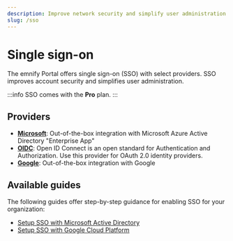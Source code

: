 ```yaml
---
description: Improve network security and simplify user administration
slug: /sso
---
```


# Single sign-on

The emnify Portal offers single sign-on (SSO) with select providers.
SSO improves account security and simplifies user administration.

:::info
SSO comes with the **Pro** plan.
:::

## Providers

- [**Microsoft**](https://portal.emnify.com/organisation-settings/federation/new/microsoft): Out-of-the-box integration with Microsoft Azure Active Directory "Enterprise App"
- [**OIDC**](https://portal.emnify.com/organisation-settings/federation/new/oidc): Open ID Connect is an open standard for Authentication and Authorization. 
Use this provider for OAuth 2.0 identity providers.
- [**Google**](https://portal.emnify.com/organisation-settings/federation/new/google): Out-of-the-box integration with Google

## Available guides

The following guides offer step-by-step guidance for enabling SSO for your organization:

- [Setup SSO with Microsoft Active Directory](/sso/microsoft-active-directory)
- [Setup SSO with Google Cloud Platform](/sso/google-cloud-platform)
